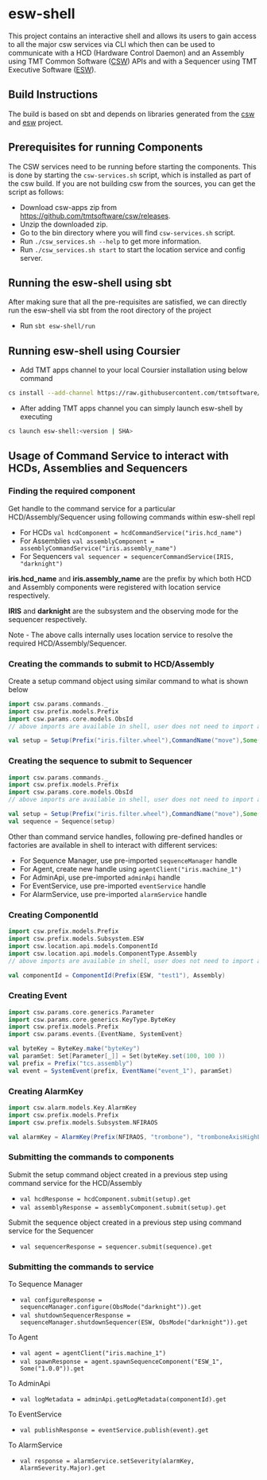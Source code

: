 # esw-shell

This project contains an interactive shell and allows its users to gain access to all the major csw services via CLI
which then can be used to communicate with a HCD (Hardware Control Daemon) and an Assembly using
TMT Common Software ([CSW](https://github.com/tmtsoftware/csw)) APIs and with a Sequencer using
TMT Executive Software ([ESW](https://github.com/tmtsoftware/esw)).

## Build Instructions

The build is based on sbt and depends on libraries generated from the 
[csw](https://github.com/tmtsoftware/csw) and [esw](https://github.com/tmtsoftware/esw) project.

## Prerequisites for running Components

The CSW services need to be running before starting the components.
This is done by starting the `csw-services.sh` script, which is installed as part of the csw build.
If you are not building csw from the sources, you can get the script as follows:

- Download csw-apps zip from https://github.com/tmtsoftware/csw/releases.
- Unzip the downloaded zip.
- Go to the bin directory where you will find `csw-services.sh` script.
- Run `./csw_services.sh --help` to get more information.
- Run `./csw_services.sh start` to start the location service and config server.

## Running the esw-shell using sbt

After making sure that all the pre-requisites are satisfied, we can directly run the esw-shell via sbt from the root directory of the project

- Run `sbt esw-shell/run`

## Running esw-shell using Coursier

- Add TMT apps channel to your local Coursier installation using below command

```bash
cs install --add-channel https://raw.githubusercontent.com/tmtsoftware/osw-apps/master/apps.json
```

- After adding TMT apps channel you can simply launch esw-shell by executing

```bash
cs launch esw-shell:<version | SHA>
```

## Usage of Command Service to interact with HCDs, Assemblies and Sequencers

### Finding the required component

Get handle to the command service for a particular HCD/Assembly/Sequencer using following commands within esw-shell repl

- For HCDs
 `val hcdComponent = hcdCommandService("iris.hcd_name")`
- For Assemblies
 `val assemblyComponent = assemblyCommandService("iris.assembly_name")`
- For Sequencers
 `val sequencer = sequencerCommandService(IRIS, "darknight")`

**iris.hcd_name** and **iris.assembly_name** are the prefix by which both HCD and Assembly components were registered with location service respectively.

**IRIS** and **darknight** are the subsystem and the observing mode for the sequencer respectively.

Note - The above calls internally uses location service to resolve the required HCD/Assembly/Sequencer.

### Creating the commands to submit to HCD/Assembly

Create a setup command object using similar command to what is shown below

```scala
import csw.params.commands._
import csw.prefix.models.Prefix
import csw.params.core.models.ObsId
// above imports are available in shell, user does not need to import again

val setup = Setup(Prefix("iris.filter.wheel"),CommandName("move"),Some(ObsId("sample-obsId")))
```

### Creating the sequence to submit to Sequencer

```scala
import csw.params.commands._
import csw.prefix.models.Prefix
import csw.params.core.models.ObsId
// above imports are available in shell, user does not need to import again

val setup = Setup(Prefix("iris.filter.wheel"),CommandName("move"),Some(ObsId("sample-obsId")))
val sequence = Sequence(setup)
```

Other than command service handles, following pre-defined handles or factories are available in shell to interact with different services:

- For Sequence Manager, use pre-imported `sequenceManager` handle
- For Agent, create new handle using `agentClient("iris.machine_1")`
- For AdminApi, use pre-imported `adminApi` handle
- For EventService, use pre-imported `eventService` handle
- For AlarmService, use pre-imported `alarmService` handle

### Creating ComponentId

```scala
import csw.prefix.models.Prefix
import csw.prefix.models.Subsystem.ESW
import csw.location.api.models.ComponentId
import csw.location.api.models.ComponentType.Assembly
// above imports are available in shell, user does not need to import again

val componentId = ComponentId(Prefix(ESW, "test1"), Assembly)
```

### Creating Event

```scala
import csw.params.core.generics.Parameter
import csw.params.core.generics.KeyType.ByteKey
import csw.prefix.models.Prefix
import csw.params.events.{EventName, SystemEvent}

val byteKey = ByteKey.make("byteKey")
val paramSet: Set[Parameter[_]] = Set(byteKey.set(100, 100 ))
val prefix = Prefix("tcs.assembly")
val event = SystemEvent(prefix, EventName("event_1"), paramSet)
```

### Creating AlarmKey

```scala
import csw.alarm.models.Key.AlarmKey
import csw.prefix.models.Prefix
import csw.prefix.models.Subsystem.NFIRAOS

val alarmKey = AlarmKey(Prefix(NFIRAOS, "trombone"), "tromboneAxisHighLimitAlarm")
```

### Submitting the commands to components

Submit the setup command object created in a previous step using command service for the HCD/Assembly

- `val hcdResponse = hcdComponent.submit(setup).get` 
- `val assemblyResponse = assemblyComponent.submit(setup).get`
 
Submit the sequence object created in a previous step using command service for the Sequencer

- `val sequencerResponse = sequencer.submit(sequence).get`

### Submitting the commands to service

To Sequence Manager

- `val configureResponse = sequenceManager.configure(ObsMode("darknight")).get`
- `val shutdownSequencerResponse = sequenceManager.shutdownSequencer(ESW, ObsMode("darknight")).get`

To Agent

- `val agent = agentClient("iris.machine_1")`
- `val spawnResponse = agent.spawnSequenceComponent("ESW_1", Some("1.0.0")).get`

To AdminApi

- `val logMetadata = adminApi.getLogMetadata(componentId).get`

To EventService

- `val publishResponse = eventService.publish(event).get`

To AlarmService

- `val response = alarmService.setSeverity(alarmKey, AlarmSeverity.Major).get`
